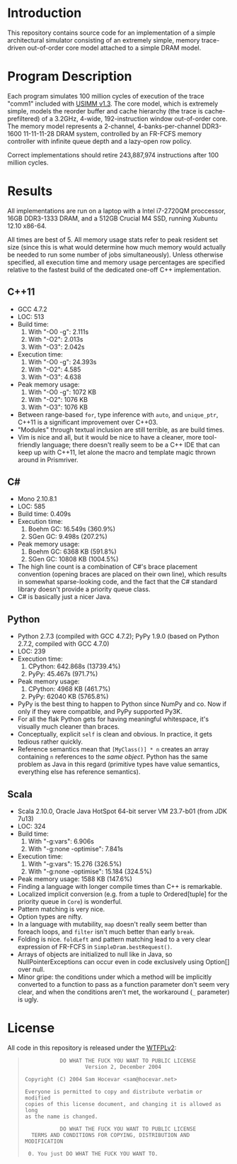 Introduction
============

This repository contains source code for an implementation of a simple
architectural simulator consisting of an extremely simple, memory trace-driven
out-of-order core model attached to a simple DRAM model.

Program Description
===================

Each program simulates 100 million cycles of execution of the trace "comm1"
included with [USIMM v1.3](https://www.cs.utah.edu/~rajeev/jwac12/). The core
model, which is extremely simple, models the reorder buffer and cache hierarchy
(the trace is cache-prefiltered) of a 3.2GHz, 4-wide, 192-instruction window
out-of-order core. The memory model represents a 2-channel, 4-banks-per-channel
DDR3-1600 11-11-11-28 DRAM system, controlled by an FR-FCFS memory controller
with infinite queue depth and a lazy-open row policy.

Correct implementations should retire 243,887,974 instructions after 100
million cycles.

Results
=======

All implementations are run on a laptop with a Intel i7-2720QM proccessor, 16GB
DDR3-1333 DRAM, and a 512GB Crucial M4 SSD, running Xubuntu 12.10 x86-64.

All times are best of 5. All memory usage stats refer to peak resident set size
(since this is what would determine how much memory would actually be needed to
run some number of jobs simultaneously). Unless otherwise specified, all
execution time and memory usage percentages are specified relative to the
fastest build of the dedicated one-off C++ implementation.

C++11
-----

- GCC 4.7.2
- LOC: 513
- Build time:
    1. With "-O0 -g": 2.111s
    2. With "-O2": 2.013s
    3. With "-O3": 2.042s
- Execution time:
    1. With "-O0 -g": 24.393s
    2. With "-O2": 4.585
    3. With "-O3": 4.638
- Peak memory usage:
    1. With "-O0 -g": 1072 KB
    2. With "-O2": 1076 KB
    3. With "-O3": 1076 KB
- Between range-based `for`, type inference with `auto`, and `unique_ptr`,
  C++11 is a significant improvement over C++03.
- "Modules" through textual inclusion are still terrible, as are build times.
- Vim is nice and all, but it would be nice to have a cleaner, more
  tool-friendly language; there doesn't really seem to be a C++ IDE that can
  keep up with C++11, let alone the macro and template magic thrown around in
  Prismriver.

C#
--

- Mono 2.10.8.1
- LOC: 585
- Build time: 0.409s
- Execution time:
    1. Boehm GC: 16.549s (360.9%)
    2. SGen GC: 9.498s (207.2%)
- Peak memory usage:
    1. Boehm GC: 6368 KB (591.8%)
    2. SGen GC: 10808 KB (1004.5%)
- The high line count is a combination of C#'s brace placement convention
  (opening braces are placed on their own line), which results in somewhat
  sparse-looking code, and the fact that the C# standard library doesn't
  provide a priority queue class.
- C# is basically just a nicer Java.

Python
------

- Python 2.7.3 (compiled with GCC 4.7.2); PyPy 1.9.0 (based on Python 2.7.2,
  compiled with GCC 4.7.0)
- LOC: 239
- Execution time:
    1. CPython: 642.868s (13739.4%)
    2. PyPy: 45.467s (971.7%)
- Peak memory usage:
    1. CPython: 4968 KB (461.7%)
    2. PyPy: 62040 KB (5765.8%)
- PyPy is the best thing to happen to Python since NumPy and co. Now if only if
  they were compatible, and PyPy supported Py3K.
- For all the flak Python gets for having meaningful whitespace, it's visually
  much cleaner than braces.
- Conceptually, explicit `self` is clean and obvious. In practice, it gets
  tedious rather quickly.
- Reference semantics mean that `[MyClass()] * n` creates an array containing
  `n` references to the *same object*. Python has the same problem as Java in
  this regard (primitive types have value semantics, everything else has
  reference semantics).

Scala
-----

- Scala 2.10.0, Oracle Java HotSpot 64-bit server VM 23.7-b01 (from JDK 7u13)
- LOC: 324
- Build time:
    1. With "-g:vars": 6.906s
    2. With "-g:none -optimise": 7.841s
- Execution time:
    1. With "-g:vars": 15.276 (326.5%)
    2. With "-g:none -optimise": 15.184 (324.5%)
- Peak memory usage: 1588 KB (147.6%)
- Finding a language with longer compile times than C++ is remarkable.
- Localized implicit conversion (e.g. from a tuple to Ordered[tuple] for the
  priority queue in `Core`) is wonderful.
- Pattern matching is very nice.
- Option types are nifty.
- In a language with mutability, `map` doesn't really seem better than foreach
  loops, and `filter` isn't much better than early `break`.
- Folding is nice. `foldLeft` and pattern matching lead to a very clear
  expression of FR-FCFS in `SimpleDram.bestRequest()`.
- Arrays of objects are initialized to null like in Java, so
  NullPointerExceptions can occur even in code exclusively using Option[] over
  null.
- Minor gripe: the conditions under which a method will be implicitly converted
  to a function to pass as a function parameter don't seem very clear, and when
  the conditions aren't met, the workaround (`_` parameter) is ugly.

License
=======

All code in this repository is released under the
[WTFPLv2](http://www.wtfpl.net/):

>                DO WHAT THE FUCK YOU WANT TO PUBLIC LICENSE
>                        Version 2, December 2004
>
>     Copyright (C) 2004 Sam Hocevar <sam@hocevar.net>
>
>     Everyone is permitted to copy and distribute verbatim or modified
>     copies of this license document, and changing it is allowed as long
>     as the name is changed.
>
>                DO WHAT THE FUCK YOU WANT TO PUBLIC LICENSE
>       TERMS AND CONDITIONS FOR COPYING, DISTRIBUTION AND MODIFICATION
>
>      0. You just DO WHAT THE FUCK YOU WANT TO.
